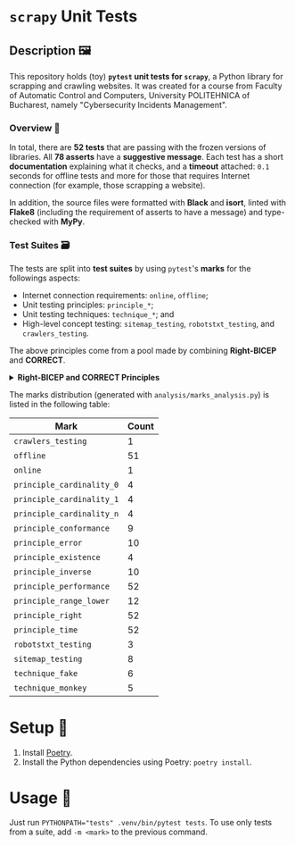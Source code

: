 # `scrapy` Unit Tests

## Description 🖼️

This repository holds (toy) **`pytest` unit tests for `scrapy`**, a Python library for scrapping and crawling websites. It was created for a course from Faculty of Automatic Control and Computers, University POLITEHNICA of Bucharest, namely "Cybersecurity Incidents Management".

### Overview 🦅

In total, there are **52 tests** that are passing with the frozen versions of libraries. All **78 asserts** have a **suggestive message**. Each test has a short **documentation** explaining what it checks, and a **timeout** attached: `0.1` seconds for offline tests and more for those that requires Internet connection (for example, those scrapping a website).

In addition, the source files were formatted with **Black** and **isort**, linted with **Flake8** (including the requirement of asserts to have a message) and type-checked with **MyPy**.

### Test Suites 🗃️

The tests are split into **test suites** by using `pytest`'s **marks** for the followings aspects:
- Internet connection requirements: `online`, `offline`;
- Unit testing principles: `principle_*`;
- Unit testing techniques: `technique_*`; and
- High-level concept testing: `sitemap_testing`, `robotstxt_testing`, and `crawlers_testing`.

The above principles come from a pool made by combining **Right-BICEP** and **CORRECT**.

<details>
    <summary><b>Right-BICEP and CORRECT Principles</b></summary>
    <ul>
        <li>Are the returned results <strong>right</strong>?</li>
        <li>Are the results at <strong>boundaries</strong> correct? The boundaries can be identified by following these aspects (CORRECT):
            <ul>
                <li><strong>Conformance</strong>: Compliance with a formal definition of the type</li>
                <li><strong>Ordering</strong> (for example, of an ordered list)</li>
                <li><strong>Range</strong></li>
                <li><strong>References</strong> (to external objects or methods) </li>
                <li><strong>Existence</strong> (of a method, parameter)</li>
                <li><strong>Cardinality</strong>: Tests with 0, 1 and N elements</li>
                <li><strong>Time</strong></li>
            </ul>
        </li>
        <li>Check for <strong>inverse</strong> relationships, where the operations support it.</li>
        <li><strong>Cross-check</strong> results using other means.</li>
        <li>Force <strong>error</strong> condition to happen.</li>
        <li>Are <strong>performance</strong> characteristics verified?</li>
    </ul>
</details>

The marks distribution (generated with `analysis/marks_analysis.py`) is listed in the following table:

| Mark                      | Count |
| ------------------------- | ----- |
| `crawlers_testing`        | 1     |
| `offline`                 | 51    |
| `online`                  | 1     |
| `principle_cardinality_0` | 4     |
| `principle_cardinality_1` | 4     |
| `principle_cardinality_n` | 4     |
| `principle_conformance`   | 9     |
| `principle_error`         | 10    |
| `principle_existence`     | 4     |
| `principle_inverse`       | 10    |
| `principle_performance`   | 52    |
| `principle_range_lower`   | 12    |
| `principle_right`         | 52    |
| `principle_time`          | 52    |
| `robotstxt_testing`       | 3     |
| `sitemap_testing`         | 8     |
| `technique_fake`          | 6     |
| `technique_monkey`        | 5     |

# Setup 🔧

1. Install [Poetry](https://python-poetry.org).
2. Install the Python dependencies using Poetry: `poetry install`.

# Usage 🧰

Just run `PYTHONPATH="tests" .venv/bin/pytest tests`. To use only tests from a suite, add `-m <mark>` to the previous command.